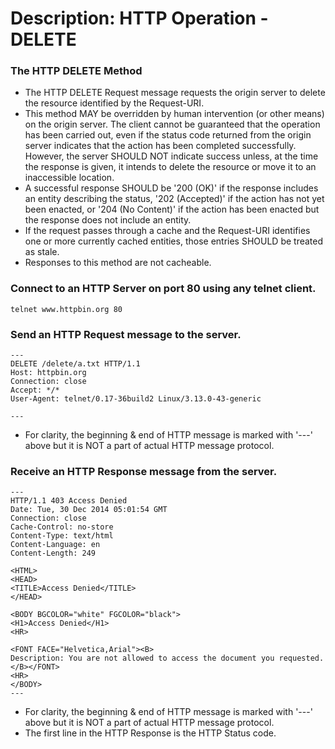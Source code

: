# Description: HTTP Operation - DELETE

### The HTTP DELETE Method
- The HTTP DELETE Request message requests the origin server to delete the resource identified by the Request-URI.
- This method MAY be overridden by human intervention (or other means) on the origin server. The client cannot be guaranteed that the operation has been carried out, even if the status code returned from the origin server indicates that the action has been completed successfully. However, the server SHOULD NOT indicate success unless, at the time the response is given, it intends to delete the resource or move it to an inaccessible location.
- A successful response SHOULD be '200 (OK)' if the response includes an entity describing the status, '202 (Accepted)' if the action has not yet been enacted, or '204 (No Content)' if the action has been enacted but the response does not include an entity.
- If the request passes through a cache and the Request-URI identifies one or more currently cached entities, those entries SHOULD be treated as stale.
- Responses to this method are not cacheable.

### Connect to an HTTP Server on port 80 using any telnet client.
```
telnet www.httpbin.org 80
```

### Send an HTTP Request message to the server.
```
---
DELETE /delete/a.txt HTTP/1.1
Host: httpbin.org
Connection: close
Accept: */*
User-Agent: telnet/0.17-36build2 Linux/3.13.0-43-generic

---
```
- For clarity, the beginning & end of HTTP message is marked with '---' above but it is NOT a part of actual HTTP message protocol.

### Receive an HTTP Response message from the server.
```
---
HTTP/1.1 403 Access Denied
Date: Tue, 30 Dec 2014 05:01:54 GMT
Connection: close
Cache-Control: no-store
Content-Type: text/html
Content-Language: en
Content-Length: 249

<HTML>
<HEAD>
<TITLE>Access Denied</TITLE>
</HEAD>

<BODY BGCOLOR="white" FGCOLOR="black">
<H1>Access Denied</H1>
<HR>

<FONT FACE="Helvetica,Arial"><B>
Description: You are not allowed to access the document you requested.
</B></FONT>
<HR>
</BODY>
---
```
- For clarity, the beginning & end of HTTP message is marked with '---' above but it is NOT a part of actual HTTP message protocol.
- The first line in the HTTP Response is the HTTP Status code.
